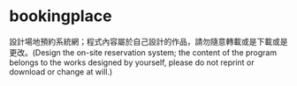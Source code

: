 # bookingplace
設計場地預約系統網；程式內容屬於自己設計的作品，請勿隨意轉載或是下載或是更改。(Design the on-site reservation system; the content of the program belongs to the works designed by yourself, please do not reprint or download or change at will.)
